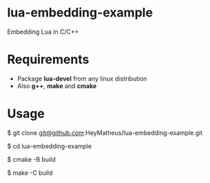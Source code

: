 # lua-embedding-example

Embedding Lua in C/C++

# Requirements

- Package **lua-devel** from any linux distribution
- Also **g++**, **make** and **cmake**

# Usage

$ git clone git@github.com:HeyMatheus/lua-embedding-example.git

$ cd lua-embedding-example

$ cmake -B build

$ make -C build
